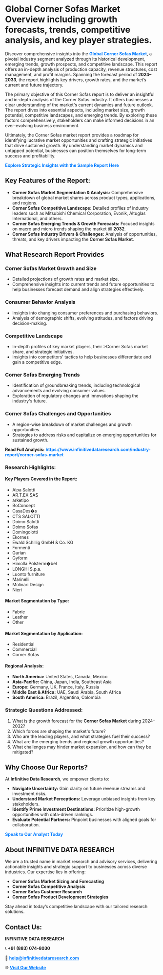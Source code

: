 <h1>Global Corner Sofas Market Overview including growth forecasts, trends, competitive analysis, and key player strategies.</h1>
<p>
Discover comprehensive insights into the 
<a href="https://www.infinitivedataresearch.com/industry-report/corner-sofas-market" rel="dofollow" style="color: #007BFF; text-decoration: none;"><strong>Global Corner Sofas Market</strong></a>, a pivotal industry segment analyzed through its historical development, emerging trends, growth prospects, and competitive landscape. This report offers an in-depth analysis of production capacity, revenue structures, cost management, and profit margins. Spanning the forecast period of <strong>2024–2033</strong>, the report highlights key drivers, growth rates, and the market’s current and future trajectory.
</p>
<p>
The primary objective of this Corner Sofas report is to deliver an insightful and in-depth analysis of the Corner Sofas industry. It offers businesses a clear understanding of the market's current dynamics and future outlook. The report dives into essential aspects, including market size, growth potential, competitive landscapes, and emerging trends. By exploring these factors comprehensively, stakeholders can make informed decisions in an ever-evolving business environment.
</p>
<p>
Ultimately, the Corner Sofas market report provides a roadmap for identifying lucrative market opportunities and crafting strategic initiatives that drive sustained growth. By understanding market dynamics and untapped potential, businesses can position themselves for long-term success and profitability.
</p>
<p>
<a href="https://www.infinitivedataresearch.com/request-sample/reportId=110886" style="color: #007BFF; text-decoration: none;"><strong>Explore Strategic Insights with the Sample Report Here</strong></a>
</p>

<h2>Key Features of the Report:</h2>
<ul>
<li><strong>Corner Sofas Market Segmentation & Analysis:</strong> Comprehensive breakdown of global market shares across product types, applications, and regions.</li>
<li><strong>Corner Sofas Competitive Landscape:</strong> Detailed profiles of industry leaders such as Mitsubishi Chemical Corporation, Evonik, Altuglas International, and others.</li>
<li><strong>Corner Sofas Emerging Trends & Growth Forecasts:</strong> Focused insights on macro and micro trends shaping the market till <strong>2032</strong>.</li>
<li><strong>Corner Sofas Industry Drivers & Challenges:</strong> Analysis of opportunities, threats, and key drivers impacting the <strong>Corner Sofas Market</strong>.</li>
</ul>

<h2>What Research Report Provides</h2>
<h3>Corner Sofas Market Growth and Size</h3>
<ul>
<li>Detailed projections of growth rates and market size.</li>
<li>Comprehensive insights into current trends and future opportunities to help businesses forecast demand and align strategies effectively.</li>
</ul>

<h3>Consumer Behavior Analysis</h3>
<ul>
<li>Insights into changing consumer preferences and purchasing behaviors.</li>
<li>Analysis of demographic shifts, evolving attitudes, and factors driving decision-making.</li>
</ul>

<h3>Competitive Landscape</h3>
<ul>
<li>In-depth profiles of key market players, their >Corner Sofas market share, and strategic initiatives.</li>
<li>Insights into competitors' tactics to help businesses differentiate and gain a competitive edge.</li>
</ul>

<h3>Corner Sofas Emerging Trends</h3>
<ul>
<li>Identification of groundbreaking trends, including technological advancements and evolving consumer values.</li>
<li>Exploration of regulatory changes and innovations shaping the industry's future.</li>
</ul>

<h3>Corner Sofas Challenges and Opportunities</h3>
<ul>
<li>A region-wise breakdown of market challenges and growth opportunities.</li>
<li>Strategies to address risks and capitalize on emerging opportunities for sustained growth.</li>
</ul>
<p><strong>Read Full Analysis:</strong> <a href="https://www.infinitivedataresearch.com/industry-report/corner-sofas-market" rel="dofollow" style="color: #007BFF; text-decoration: none;"><strong>https://www.infinitivedataresearch.com/industry-report/corner-sofas-market</strong></a></p>
<h3>Research Highlights:</h3>
<h4>Key Players Covered in the Report:</h4>
<ul><li>Alpa Salotti</li><li>AR.T.EX SAS</li><li>arketipo</li><li>BoConcept</li><li>CasaDes�s</li><li>CTS SALOTTI</li><li>Doimo Salotti</li><li>Doimo Sofas</li><li>Domingolotti</li><li>Ekornes</li><li>Ewald Schillig GmbH &amp; Co. KG</li><li>Formenti</li><li>Gurian</li><li>Gyform</li><li>Himolla Polsterm�bel</li><li>LONGHI S.p.a.</li><li>Luonto furniture</li><li>Marinelli</li><li>Molinari Design</li><li>Nieri</li></ul>
<h4>Market Segmentation by Type:</h4>
<ul><li>Fabric</li><li>Leather</li><li>Other</li></ul>
<h4>Market Segmentation by Application:</h4>
<ul><li>Residential</li><li>Commercial</li><li>Corner Sofas</li></ul>

<h4>Regional Analysis:</h4>
<ul>
<li><strong>North America:</strong> United States, Canada, Mexico</li>
<li><strong>Asia-Pacific:</strong> China, Japan, India, Southeast Asia</li>
<li><strong>Europe:</strong> Germany, UK, France, Italy, Russia</li>
<li><strong>Middle East & Africa:</strong> UAE, Saudi Arabia, South Africa</li>
<li><strong>South America:</strong> Brazil, Argentina, Colombia</li>
</ul>

<h3>Strategic Questions Addressed:</h3>
<ol>
<li>What is the growth forecast for the <strong>Corner Sofas Market</strong> during 2024–2032?</li>
<li>Which forces are shaping the market's future?</li>
<li>Who are the leading players, and what strategies fuel their success?</li>
<li>What are the emerging trends and regional growth opportunities?</li>
<li>What challenges may hinder market expansion, and how can they be mitigated?</li>
</ol>

<h2>Why Choose Our Reports?</h2>
<p>At <strong>Infinitive Data Research</strong>, we empower clients to:</p>
<ul>
<li><strong>Navigate Uncertainty:</strong> Gain clarity on future revenue streams and investment risks.</li>
<li><strong>Understand Market Perceptions:</strong> Leverage unbiased insights from key stakeholders.</li>
<li><strong>Identify Prime Investment Destinations:</strong> Prioritize high-growth opportunities with data-driven rankings.</li>
<li><strong>Evaluate Potential Partners:</strong> Pinpoint businesses with aligned goals for collaboration.</li>
</ul>
<p><a href="https://www.infinitivedataresearch.com/industry-report/corner-sofas-market" rel="dofollow" style="color: #007BFF; text-decoration: none;"><strong>Speak to Our Analyst Today</strong></a></p>

<h2>About INFINITIVE DATA RESEARCH</h2>
<p>We are a trusted name in market research and advisory services, delivering actionable insights and strategic support to businesses across diverse industries. Our expertise lies in offering:</p>
<ul>
<li><strong>Corner Sofas Market Sizing and Forecasting</strong></li>
<li><strong>Corner Sofas Competitive Analysis</strong></li>
<li><strong>Corner Sofas Customer Research</strong></li>
<li><strong>Corner Sofas Product Development Strategies</strong></li>
</ul>
<p>Stay ahead in today’s competitive landscape with our tailored research solutions.</p>

<h2>Contact Us:</h2>
<p><strong>INFINITIVE DATA RESEARCH</strong></p>
<p>📞 <strong>+91 (883) 074-8030</strong></p>
<p>📧 <strong><a href="mailto:help@infinitivedataresearch.com" style="color: #007BFF;">help@infinitivedataresearch.com</a></strong></p>
<p>🌐 <strong><a href="https://www.infinitivedataresearch.com" rel="dofollow" style="color: #007BFF;">Visit Our Website</a></strong></p>